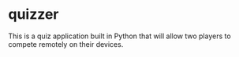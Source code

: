 # quizzer
This is a quiz application built in Python that will allow two players to compete remotely on their devices.
